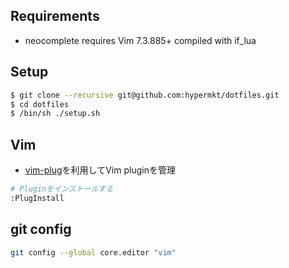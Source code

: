 ## Requirements
* neocomplete requires Vim 7.3.885+ compiled with if_lua

## Setup 
```sh
$ git clone --recursive git@github.com:hypermkt/dotfiles.git
$ cd dotfiles
$ /bin/sh ./setup.sh
```

## Vim
* [vim-plug](https://github.com/junegunn/vim-plug)を利用してVim pluginを管理

```sh
# Pluginをインストールする
:PlugInstall
```

## git config
```sh
git config --global core.editor "vim"
```
